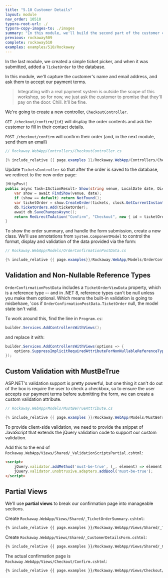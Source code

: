 ```yaml
---
title: "5.10 Customer Details"
layout: module
nav_order: 10510
typora-root-url: ./
typora-copy-images-to: ./images
summary: "In this module, we'll build the second part of the customer checkout process, confirming a customer's order and asking them to enter their name and email address."
previous: rockaway509
complete: rockaway510
examples: examples/510/Rockaway
---
```


In the last module, we created a simple ticket picker, and when it was submitted, added a `TicketOrder` to the database.

In this module, we'll capture the customer's name and email address, and ask them to accept our payment terms.

> Integrating with a real payment system is outside the scope of this workshop, so for now, we just ask the customer to promise that they'll pay on the door. Chill. It'll be fine.

We're going to create a new controller, `CheckoutController`.

`GET /checkout/confirm/{id}` will display the order contents and ask the customer to fill in their contact details.

`POST /checkout/confirm` will confirm their order (and, in the next module, send them an email)

```csharp
// Rockaway.WebApp/Controllers/CheckoutController.cs

{% include_relative {{ page.examples }}/Rockaway.WebApp/Controllers/CheckoutController.cs %}
```

Update `TicketsController` so that after the order is saved to the database, we redirect to the new order page:

```csharp
[HttpPost]
public async Task<IActionResult> Show(string venue, LocalDate date, Dictionary<Guid, int> tickets) {
    var show = await FindShow(venue, date);
    if (show == default) return NotFound();
    var ticketOrder = show.CreateOrder(tickets, clock.GetCurrentInstant());
    db.TicketOrders.Add(ticketOrder);
    await db.SaveChangesAsync();
    return RedirectToAction("Confirm", "Checkout", new { id = ticketOrder.Id });
}
```

To show the order summary, and handle the form submission, create a new class. We'll use annotations from `System.ComponentModel` to control the format, display and validation of the data provided via the form:

```csharp
// Rockaway.WebApp/Models/OrderConfirmationPostData.cs

{% include_relative {{ page.examples}}/Rockaway.WebApp/Models/OrderConfirmationPostData.cs %}
```

## Validation and Non-Nullable Reference Types

`OrderConfirmationPostData` includes a `TicketOrderViewData` property, which is a reference type -- and in .NET 8, reference types can't be null unless you make them optional. Which means the built-in validation is going to misbehave, 'cos if `OrderConfirmationPostData.TicketOrder` null, the model state isn't valid.

To work around this, find the line in `Program.cs`:

 ```csharp
 builder.Services.AddControllersWithViews();
 ```

and replace it with:

```csharp
builder.Services.AddControllersWithViews(options => {
	options.SuppressImplicitRequiredAttributeForNonNullableReferenceTypes = true;
});
```

## Custom Validation with MustBeTrue

ASP.NET's validation support is pretty powerful, but one thing it can't do out of the box is require the user to check a checkbox, so to ensure the user accepts our payment terms before submitting the form, we can create a custom validation attribute.

```csharp
// Rockaway.WebApp/Models/MustBeTrueAttribute.cs

{% include_relative {{ page.examples }}/Rockaway.WebApp/Models/MustBeTrueAttribute.cs %}
```

To provide client-side validation, we need to provide the snippet of JavaScript that extends the jQuery validation code to support our custom validation.

Add this to the end of `Rockaway.WebApp/Views/Shared/_ValidationScriptsPartial.cshtml`:

```html
<script>
	jQuery.validator.addMethod('must-be-true', (_, element) => element.checked);
	jQuery.validator.unobtrusive.adapters.addBool('must-be-true');
</script>
```

## Partial Views

We'll use **partial views** to break our confirmation page into manageable sections.

Create `Rockaway.WebApp/Views/Shared/_TicketOrderSummary.cshtml`:

```html
{% include_relative {{ page.examples }}/Rockaway.WebApp/Views/Shared/_TicketOrderSummary.cshtml %}
```

Create `Rockaway.WebApp/Views/Shared/_CustomerDetailsForm.cshtml`:

```html
{% include_relative {{ page.examples }}/Rockaway.WebApp/Views/Shared/_CustomerDetailsForm.cshtml %}
```

The actual confirmation page is `Rockaway.WebApp/Views/Checkout/Confirm.cshtml`:

```html
{% include_relative {{ page.examples }}/Rockaway.WebApp/Views/Checkout/Confirm.cshtml %}
```

